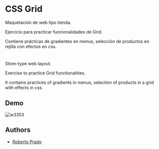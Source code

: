 
# CSS Grid

Maquetación de web tipo tienda.

Ejercicio para practicar funcionalidades de Grid.

Contiene prácticas de gradientes en menus, selección de productos en rejilla con efectos en css.
#

Store-type web layout.

Exercise to practice Grid functionalities.

It contains practices of gradients in menus, selection of products in a grid with effects in css.


## Demo

![w3353](https://user-images.githubusercontent.com/38353024/118358744-88c53900-b580-11eb-9f9c-3bce2d91a33e.gif)
  
## Authors

- [Roberto Prado](https://github.com/Roberto12586)

  
